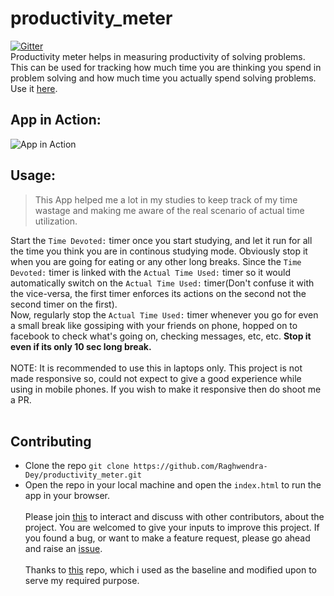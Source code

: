# productivity_meter
[![Gitter](https://badges.gitter.im/productivity_meter/community.svg)](https://gitter.im/productivity_meter/community?utm_source=badge&utm_medium=badge&utm_campaign=pr-badge) </br>
Productivity meter helps in measuring productivity of solving problems.<br>
This can be used for tracking how much time you are thinking you spend in problem solving and how much time you actually spend solving problems.<br>
Use it [here](https://raghwendra-dey.github.io/productivity_meter/).<br>
## App in Action:
![App in Action](https://user-images.githubusercontent.com/45457947/89179149-c6864180-d5ac-11ea-9efa-7b2a516a3a07.png)
## Usage:
> This App helped me a lot in my studies to keep track of my time wastage and making me aware of the real scenario of actual time utilization.<br>

Start the `Time Devoted:` timer once you start studying, and let it run for all the time you think you are in continous studying mode. Obviously stop it when you are going for eating or any other long breaks. Since the `Time Devoted:` timer is linked with the `Actual Time Used:` timer so it would automatically switch on the `Actual Time Used:` timer(Don't confuse it with the vice-versa, the first timer enforces its actions on the second not the second timer on the first).<br>
Now, regularly stop the `Actual Time Used:` timer whenever you go for even a small break like gossiping with your friends on phone, hopped on to facebook to check what's going on, checking messages, etc, etc. **Stop it even if its only 10 sec long break.**<br>
<br>
NOTE: It is recommended to use this in laptops only. This project is not made responsive so, could not expect to give a good experience while using in mobile phones. If you wish to make it responsive then do shoot me a PR.<br><br>
## Contributing
* Clone the repo `git clone https://github.com/Raghwendra-Dey/productivity_meter.git`
* Open the repo in your local machine and open the `index.html` to run the app in your browser.</br> </br>
Please join [this](https://gitter.im/productivity_meter/community) to interact and discuss with other contributors, about the project. You are welcomed to give your inputs to improve this project. If you found a bug, or want to make a feature request, please go ahead and raise an [issue](https://github.com/Raghwendra-Dey/productivity_meter/issues/new).</br></br>
Thanks to [this](https://github.com/nelsonic/stopwatch) repo, which i used as the baseline and modified upon to serve my required purpose.
